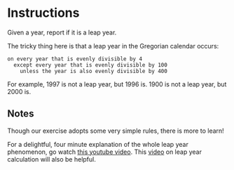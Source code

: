 # Instructions

Given a year, report if it is a leap year.

The tricky thing here is that a leap year in the Gregorian calendar occurs:

```text
on every year that is evenly divisible by 4
  except every year that is evenly divisible by 100
    unless the year is also evenly divisible by 400
```

For example, 1997 is not a leap year, but 1996 is.  1900 is not a leap
year, but 2000 is.

## Notes

Though our exercise adopts some very simple rules, there is more to
learn!

For a delightful, four minute explanation of the whole leap year
phenomenon, go watch [this youtube video][video1]. This [video][video2] on 
leap year calculation will also be helpful.

[video1]: http://www.youtube.com/watch?v=xX96xng7sAE
[video2]: https://youtu.be/NtULaSc4A3g?t=54
